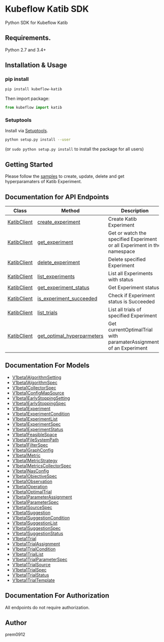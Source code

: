 # Kubeflow Katib SDK 

Python SDK for Kubeflow Katib

## Requirements.

Python 2.7 and 3.4+

## Installation & Usage

### pip install

```sh
pip install kubeflow-katib
```

Then import package:

```python
from kubeflow import katib
```

### Setuptools

Install via [Setuptools](http://pypi.python.org/pypi/setuptools).

```sh
python setup.py install --user
```
(or `sudo python setup.py install` to install the package for all users)

## Getting Started

Please follow the [samples](examples/bayesianoptimization-katib-sdk.ipynb) to create, update, delete and get hyperparamaters of  Katib Experiment.

## Documentation for API Endpoints

Class | Method | Description
------------ | -------------  | -------------
[KatibClient](docs/KatibClient.md) | [create_experiment](docs/KatibClient.md#create_experiment) | Create Katib Experiment|
[KatibClient](docs/KatibClient.md) | [get_experiment](docs/KatibClient.md#get_experiment)    | Get or watch the specified Experiment or all Experiment in the namespace |
[KatibClient](docs/KatibClient.md) | [delete_experiment](docs/KatibClient.md#delete_experiment) | Delete specified Experiment |
[KatibClient](docs/KatibClient.md) | [list_experiments](docs/KatibClient.md#list_experiments) | List all Experiments with status |
[KatibClient](docs/KatibClient.md) | [get_experiment_status](docs/KatibClient.md#get_experiment_status) | Get Experiment status|
[KatibClient](docs/KatibClient.md) | [is_experiment_succeeded](docs/KatibClient.md#is_experiment_succeeded) | Check if Experiment status is Succeeded |
[KatibClient](docs/KatibClient.md) | [list_trials](docs/KatibClient.md#list_trials) | List all trials of specified Experiment |
[KatibClient](docs/KatibClient.md) | [get_optimal_hyperparmeters](docs/KatibClient.md#get_optimal_hyperparmeters) | Get currentOptimalTrial with paramaterAssignments of an Experiment|


## Documentation For Models

 - [V1beta1AlgorithmSetting](docs/V1beta1AlgorithmSetting.md)
 - [V1beta1AlgorithmSpec](docs/V1beta1AlgorithmSpec.md)
 - [V1beta1CollectorSpec](docs/V1beta1CollectorSpec.md)
 - [V1beta1ConfigMapSource](docs/V1beta1ConfigMapSource.md)
 - [V1beta1EarlyStoppingSetting](docs/V1beta1EarlyStoppingSetting.md)
 - [V1beta1EarlyStoppingSpec](docs/V1beta1EarlyStoppingSpec.md)
 - [V1beta1Experiment](docs/V1beta1Experiment.md)
 - [V1beta1ExperimentCondition](docs/V1beta1ExperimentCondition.md)
 - [V1beta1ExperimentList](docs/V1beta1ExperimentList.md)
 - [V1beta1ExperimentSpec](docs/V1beta1ExperimentSpec.md)
 - [V1beta1ExperimentStatus](docs/V1beta1ExperimentStatus.md)
 - [V1beta1FeasibleSpace](docs/V1beta1FeasibleSpace.md)
 - [V1beta1FileSystemPath](docs/V1beta1FileSystemPath.md)
 - [V1beta1FilterSpec](docs/V1beta1FilterSpec.md)
 - [V1beta1GraphConfig](docs/V1beta1GraphConfig.md)
 - [V1beta1Metric](docs/V1beta1Metric.md)
 - [V1beta1MetricStrategy](docs/V1beta1MetricStrategy.md)
 - [V1beta1MetricsCollectorSpec](docs/V1beta1MetricsCollectorSpec.md)
 - [V1beta1NasConfig](docs/V1beta1NasConfig.md)
 - [V1beta1ObjectiveSpec](docs/V1beta1ObjectiveSpec.md)
 - [V1beta1Observation](docs/V1beta1Observation.md)
 - [V1beta1Operation](docs/V1beta1Operation.md)
 - [V1beta1OptimalTrial](docs/V1beta1OptimalTrial.md)
 - [V1beta1ParameterAssignment](docs/V1beta1ParameterAssignment.md)
 - [V1beta1ParameterSpec](docs/V1beta1ParameterSpec.md)
 - [V1beta1SourceSpec](docs/V1beta1SourceSpec.md)
 - [V1beta1Suggestion](docs/V1beta1Suggestion.md)
 - [V1beta1SuggestionCondition](docs/V1beta1SuggestionCondition.md)
 - [V1beta1SuggestionList](docs/V1beta1SuggestionList.md)
 - [V1beta1SuggestionSpec](docs/V1beta1SuggestionSpec.md)
 - [V1beta1SuggestionStatus](docs/V1beta1SuggestionStatus.md)
 - [V1beta1Trial](docs/V1beta1Trial.md)
 - [V1beta1TrialAssignment](docs/V1beta1TrialAssignment.md)
 - [V1beta1TrialCondition](docs/V1beta1TrialCondition.md)
 - [V1beta1TrialList](docs/V1beta1TrialList.md)
 - [V1beta1TrialParameterSpec](docs/V1beta1TrialParameterSpec.md)
 - [V1beta1TrialSource](docs/V1beta1TrialSource.md)
 - [V1beta1TrialSpec](docs/V1beta1TrialSpec.md)
 - [V1beta1TrialStatus](docs/V1beta1TrialStatus.md)
 - [V1beta1TrialTemplate](docs/V1beta1TrialTemplate.md)


## Documentation For Authorization

 All endpoints do not require authorization.


## Author

prem0912
